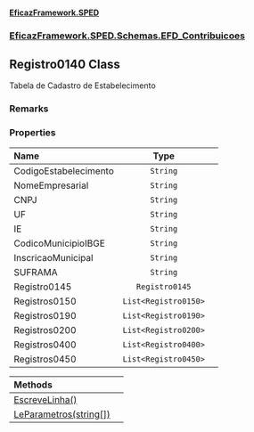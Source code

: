 #### [EficazFramework.SPED](EficazFrameworkSPED.md 'EficazFramework SPED')
### [EficazFramework.SPED.Schemas.EFD_Contribuicoes](EficazFramework.SPED.Schemas.EFD_Contribuicoes.md 'EficazFramework.SPED.Schemas.EFD_Contribuicoes')

## Registro0140 Class

Tabela de Cadastro de Estabelecimento

### Remarks
### Properties

| Name | Type | |
| :--- | :---: | :--- |
| CodigoEstabelecimento | `String` |  |
| NomeEmpresarial | `String` |  |
| CNPJ | `String` |  |
| UF | `String` |  |
| IE | `String` |  |
| CodicoMunicipioIBGE | `String` |  |
| InscricaoMunicipal | `String` |  |
| SUFRAMA | `String` |  |
| Registro0145 | `Registro0145` |  |
| Registros0150 | `List<Registro0150>` |  |
| Registros0190 | `List<Registro0190>` |  |
| Registros0200 | `List<Registro0200>` |  |
| Registros0400 | `List<Registro0400>` |  |
| Registros0450 | `List<Registro0450>` |  |

| Methods | |
| :--- | :--- |
| [EscreveLinha()](EficazFramework.SPED.Schemas.EFD_Contribuicoes/Registro0140/EscreveLinha().md 'EficazFramework.SPED.Schemas.EFD_Contribuicoes.Registro0140.EscreveLinha()') | |
| [LeParametros(string[])](EficazFramework.SPED.Schemas.EFD_Contribuicoes/Registro0140/LeParametros(string[]).md 'EficazFramework.SPED.Schemas.EFD_Contribuicoes.Registro0140.LeParametros(string[])') | |
